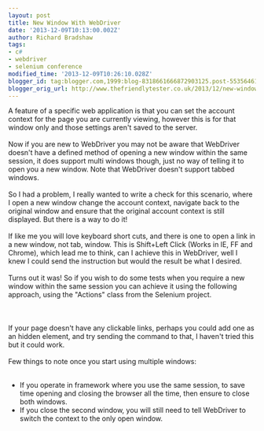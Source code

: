 ```yaml
---
layout: post
title: New Window With WebDriver
date: '2013-12-09T10:13:00.002Z'
author: Richard Bradshaw
tags:
- c#
- webdriver
- selenium conference
modified_time: '2013-12-09T10:26:10.028Z'
blogger_id: tag:blogger.com,1999:blog-8318661666872903125.post-5535646167089297388
blogger_orig_url: http://www.thefriendlytester.co.uk/2013/12/new-window-with-webdriver.html
---
```


A feature of a specific web application is that you can set the account context for the page you are currently viewing, however this is for that window only and those settings aren't saved to the server.<br /><br />Now if you are new to WebDriver you may not be aware that WebDriver doesn't have a defined method of opening a new window within the same session, it does support multi windows though, just no way of telling it to open you a new window. Note that WebDriver doesn't support tabbed windows.<br /><br />So I had a problem, I really wanted to write a check for this scenario, where I open a new window change the account context, navigate back to the original window and ensure that the original account context is still displayed. But there is a way to do it!<br /><br />If like me you will love keyboard short cuts, and there is one to open a link in a new window, not tab, window. This is Shift+Left Click (Works in IE, FF and Chrome), which lead me to think, can I achieve this in WebDriver, well I knew I could send the instruction but would the result be what I desired.<br /><br />Turns out it was! So if you wish to do some tests when you require a new window within the same session you can achieve it using the following approach, using the "Actions" class from the Selenium project.<br /><br /><script src="https://gist.github.com/FriendlyTester/07750794c41f411ad00e.js"></script><br /><br />If your page doesn't have any clickable links, perhaps you could add one as an hidden element, and try sending the command to that, I haven't tried this but it could work.<br /><br />Few things to note once you start using multiple windows:<br /><br /><ul><li>If you operate in framework where you use the same session, to save time opening and closing the browser all the time, then ensure to close both windows.</li><li>If you close the second window, you will still need to tell WebDriver to switch the context to the only open window.</li></ul>